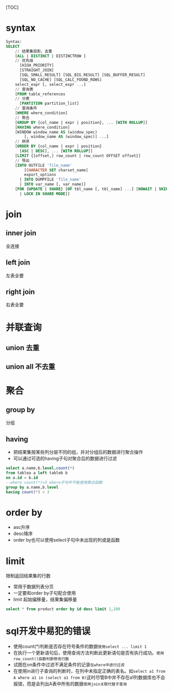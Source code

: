 [TOC]

# syntax
```sql
Syntax:
SELECT
    // 结果集投影，去重
    [ALL | DISTINCT | DISTINCTROW ]
    // 优先级
      [HIGH_PRIORITY]
      [STRAIGHT_JOIN]
      [SQL_SMALL_RESULT] [SQL_BIG_RESULT] [SQL_BUFFER_RESULT]
      [SQL_NO_CACHE] [SQL_CALC_FOUND_ROWS]
    select_expr [, select_expr ...]
    // 查询表
    [FROM table_references
    // 分表
      [PARTITION partition_list]
    // 查询条件
    [WHERE where_condition]
    // 聚合
    [GROUP BY {col_name | expr | position}, ... [WITH ROLLUP]]
    [HAVING where_condition]
    [WINDOW window_name AS (window_spec)
        [, window_name AS (window_spec)] ...]
    // 排序
    [ORDER BY {col_name | expr | position}
      [ASC | DESC], ... [WITH ROLLUP]]
    [LIMIT {[offset,] row_count | row_count OFFSET offset}]
    // 导出
    [INTO OUTFILE 'file_name'
        [CHARACTER SET charset_name]
        export_options
      | INTO DUMPFILE 'file_name'
      | INTO var_name [, var_name]]
    [FOR {UPDATE | SHARE} [OF tbl_name [, tbl_name] ...] [NOWAIT | SKIP LOCKED]
      | LOCK IN SHARE MODE]]
```
# join
## inner join
全连接
## left join
左表全要
## right join
右表全要
# 并联查询
## union 去重
## union all 不去重
# 聚合
## group by
分组
## having
+ 把结果集按某些列分层不同的组，并对分组后的数据进行聚合操作
+ 可以通过可选的having子句对聚合后的数据进行过滤
```sql
select a.name,b.level,count(*)
from tablea a left tableb b
on a.id = b.id
--where count(*)>3 where子句中不能使用聚合函数
group by a.name,b.level
having count(*) > 3
```
# order by
+ asc升序
+ desc降序
+ order by也可以使用select子句中未出现的列或是函数

# limit
限制返回结果集的行数
+ 常用于数据列表分页
+ 一定要和order by子句配合使用
+ limit 起始偏移量，结果集偏移量
```sql
select * from product order by id desc limit 1,100
```


# sql开发中易犯的错误
+ 使用count(*)判断是否存在符号条件的数据`使用select ... limit 1`
+ 在执行一个更新语句后，使用查询方法判断此更新语句是否有执行成功。`使用row_count()函数判断修改行数`
+ 试图在on条件中过滤不满足条件的记录`在where中进行过滤`
+ 在使用in进行子查询的判断时，在列中未指定正确的表名。如`select a1 from A where a1 in (select a1 from B)`这时尽管B中并不存在a1列数据库也不会报错，而是会列出A表中所有的数据`使用join关联代替子查询`
